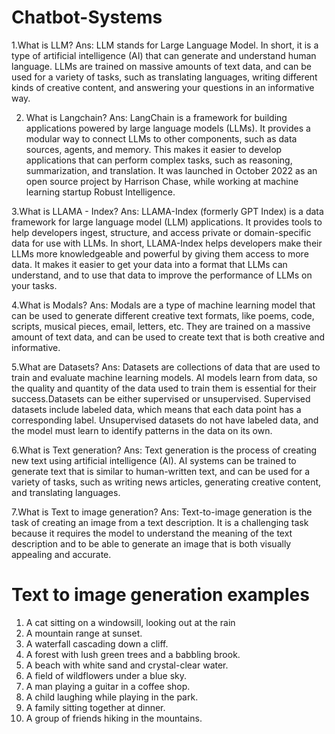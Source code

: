 # Chatbot-Systems


1.What is LLM?
Ans: LLM stands for Large Language Model. In short, it is a type of artificial intelligence (AI) that can generate and understand human language. LLMs are trained on massive amounts of text data, and can be used for a variety of tasks, such as translating languages, writing different kinds of creative content, and answering your questions in an informative way.

2. What is Langchain?
Ans: LangChain is a framework for building applications powered by large language models (LLMs). It provides a modular way to connect LLMs to other components, such as data sources, agents, and memory. This makes it easier to develop applications that can perform complex tasks, such as reasoning, summarization, and translation. It was launched in October 2022 as an open source project by Harrison Chase, while working at machine learning startup Robust Intelligence.

3.What is LLAMA - Index?
Ans: LLAMA-Index (formerly GPT Index) is a data framework for large language model (LLM) applications. It provides tools to help developers ingest, structure, and access private or domain-specific data for use with LLMs. In short, LLAMA-Index helps developers make their LLMs more knowledgeable and powerful by giving them access to more data. It makes it easier to get your data into a format that LLMs can understand, and to use that data to improve the performance of LLMs on your tasks.

4.What is Modals?
Ans: Modals are a type of machine learning model that can be used to generate different creative text formats, like poems, code, scripts, musical pieces, email, letters, etc. They are trained on a massive amount of text data, and can be used to create text that is both creative and informative.

5.What are Datasets?
Ans: Datasets are collections of data that are used to train and evaluate machine learning models. AI models learn from data, so the quality and quantity of the data used to train them is essential for their success.Datasets can be either supervised or unsupervised. Supervised datasets include labeled data, which means that each data point has a corresponding label. Unsupervised datasets do not have labeled data, and the model must learn to identify patterns in the data on its own.

6.What is Text generation?
Ans: Text generation is the process of creating new text using artificial intelligence (AI). AI systems can be trained to generate text that is similar to human-written text, and can be used for a variety of tasks, such as writing news articles, generating creative content, and translating languages.

7.What is Text to image generation?
Ans: 
Text-to-image generation is the task of creating an image from a text description. It is a challenging task because it requires the model to understand the meaning of the text description and to be able to generate an image that is both visually appealing and accurate.





# Text to image generation examples

1. A cat sitting on a windowsill, looking out at the rain
2. A mountain range at sunset.
3. A waterfall cascading down a cliff.
4. A forest with lush green trees and a babbling brook.
5. A beach with white sand and crystal-clear water.
6. A field of wildflowers under a blue sky.
7. A man playing a guitar in a coffee shop.
8. A child laughing while playing in the park.
9. A family sitting together at dinner.
10. A group of friends hiking in the mountains.
